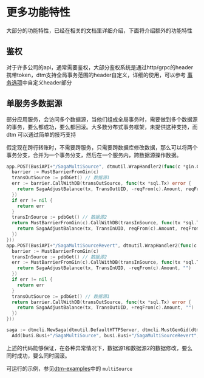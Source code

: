 # 更多功能特性
大部分的功能特性，已经在相关的文档里详细介绍，下面将介绍额外的功能特性

## 鉴权
对于许多公司的api，通常需要鉴权，大部分鉴权系统是通过http/grpc的header携带token，dtm支持全局事务范围的header自定义，详细的使用，可以参考 [事务选项](./options)中自定义header部分

## 单服务多数据源
部分应用服务，会访问多个数据源，当他们组成全局事务时，需要做到多个数据源的事务，要么都成功，要么都回滚。大多数分布式事务框架，未提供这种支持，而 dtm 可以通过简单的技巧支持

假定现在跨行转账时，不需要跨服务，只需要跨数据库修改数据，那么可以将两个事务分支，合并为一个事务分支，然后在一个服务内，跨数据源操作数据。

``` go
app.POST(BusiAPI+"/SagaMultiSource", dtmutil.WrapHandler2(func(c *gin.Context) interface{} {
  barrier := MustBarrierFromGin(c)
  transOutSource := pdbGet() // 数据源1
  err := barrier.CallWithDB(transOutSource, func(tx *sql.Tx) error {
    return SagaAdjustBalance(tx, TransOutUID, -reqFrom(c).Amount, reqFrom(c).TransOutResult)
  })
  if err != nil {
    return err
  }
  transInSource := pdbGet() // 数据源2
  return MustBarrierFromGin(c).CallWithDB(transInSource, func(tx *sql.Tx) error {
    return SagaAdjustBalance(tx, TransInUID, reqFrom(c).Amount, reqFrom(c).TransInResult)
  })
}))
app.POST(BusiAPI+"/SagaMultiSourceRevert", dtmutil.WrapHandler2(func(c *gin.Context) interface{} {
  barrier := MustBarrierFromGin(c)
  transInSource := pdbGet() // 数据源2
  err := MustBarrierFromGin(c).CallWithDB(transInSource, func(tx *sql.Tx) error {
    return SagaAdjustBalance(tx, TransInUID, -reqFrom(c).Amount, "")
  })
  if err != nil {
    return err
  }
  transOutSource := pdbGet() // 数据源1
  return barrier.CallWithDB(transOutSource, func(tx *sql.Tx) error {
    return SagaAdjustBalance(tx, TransOutUID, +reqFrom(c).Amount, "")
  })
}))

saga := dtmcli.NewSaga(dtmutil.DefaultHTTPServer, dtmcli.MustGenGid(dtmutil.DefaultHTTPServer)).
  Add(busi.Busi+"/SagaMultiSource", busi.Busi+"/SagaMultiSourceRevert", req)

```

上述的代码能够保证，在各种异常情况下，数据源1和数据源2的数据修改，要么同时成功，要么同时回滚。

可运行的示例，参见[dtm-examples](https://github.com/dtm-labs/dtm-examples)中的 `multiSource`